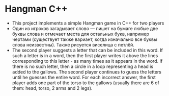 # Hangman C++
* This project implements a simple Hangman game in C++ for two players
* Один из игроков загадывает слово — пишет на бумаге любые две буквы слова и отмечает места для остальных букв,
например чертами (существует также вариант, когда изначально все буквы слова неизвестны).
Также рисуется виселица с петлёй.
* The second player suggests a letter that can be included in this word. If such a letter is in a word, 
then the first player writes it above the lines corresponding to this letter - as many times as it appears in the word.
If there is no such letter, then a circle in a loop representing a head is added to the gallows. 
The second player continues to guess the letters until he guesses the entire word. For each incorrect answer, 
the first player adds one part of the torso to the gallows (usually there are 6 of them: head, torso, 2 arms and 2 legs).